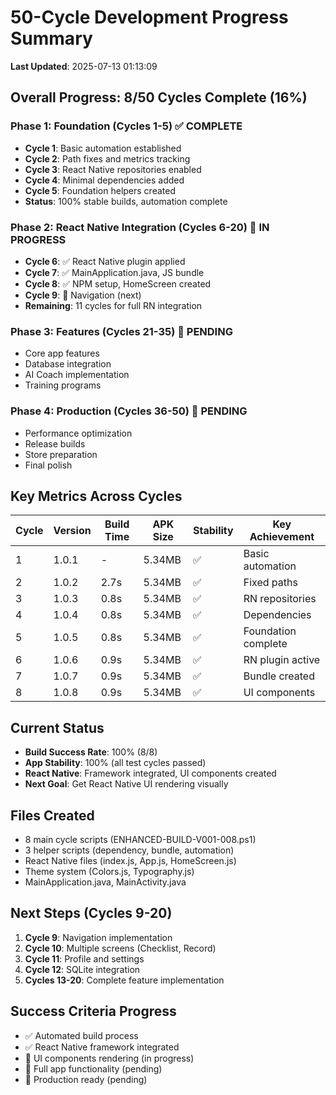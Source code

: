 # 50-Cycle Development Progress Summary
**Last Updated**: 2025-07-13 01:13:09

## Overall Progress: 8/50 Cycles Complete (16%)

### Phase 1: Foundation (Cycles 1-5) ✅ COMPLETE
- **Cycle 1**: Basic automation established
- **Cycle 2**: Path fixes and metrics tracking
- **Cycle 3**: React Native repositories enabled
- **Cycle 4**: Minimal dependencies added
- **Cycle 5**: Foundation helpers created
- **Status**: 100% stable builds, automation complete

### Phase 2: React Native Integration (Cycles 6-20) 🔄 IN PROGRESS
- **Cycle 6**: ✅ React Native plugin applied
- **Cycle 7**: ✅ MainApplication.java, JS bundle
- **Cycle 8**: ✅ NPM setup, HomeScreen created
- **Cycle 9**: 🔄 Navigation (next)
- **Remaining**: 11 cycles for full RN integration

### Phase 3: Features (Cycles 21-35) 📅 PENDING
- Core app features
- Database integration
- AI Coach implementation
- Training programs

### Phase 4: Production (Cycles 36-50) 📅 PENDING
- Performance optimization
- Release builds
- Store preparation
- Final polish

## Key Metrics Across Cycles

| Cycle | Version | Build Time | APK Size | Stability | Key Achievement |
|-------|---------|------------|----------|-----------|-----------------|
| 1 | 1.0.1 | - | 5.34MB | ✅ | Basic automation |
| 2 | 1.0.2 | 2.7s | 5.34MB | ✅ | Fixed paths |
| 3 | 1.0.3 | 0.8s | 5.34MB | ✅ | RN repositories |
| 4 | 1.0.4 | 0.8s | 5.34MB | ✅ | Dependencies |
| 5 | 1.0.5 | 0.8s | 5.34MB | ✅ | Foundation complete |
| 6 | 1.0.6 | 0.9s | 5.34MB | ✅ | RN plugin active |
| 7 | 1.0.7 | 0.9s | 5.34MB | ✅ | Bundle created |
| 8 | 1.0.8 | 0.9s | 5.34MB | ✅ | UI components |

## Current Status
- **Build Success Rate**: 100% (8/8)
- **App Stability**: 100% (all test cycles passed)
- **React Native**: Framework integrated, UI components created
- **Next Goal**: Get React Native UI rendering visually

## Files Created
- 8 main cycle scripts (ENHANCED-BUILD-V001-008.ps1)
- 3 helper scripts (dependency, bundle, automation)
- React Native files (index.js, App.js, HomeScreen.js)
- Theme system (Colors.js, Typography.js)
- MainApplication.java, MainActivity.java

## Next Steps (Cycles 9-20)
1. **Cycle 9**: Navigation implementation
2. **Cycle 10**: Multiple screens (Checklist, Record)
3. **Cycle 11**: Profile and settings
4. **Cycle 12**: SQLite integration
5. **Cycles 13-20**: Complete feature implementation

## Success Criteria Progress
- ✅ Automated build process
- ✅ React Native framework integrated
- 🔄 UI components rendering (in progress)
- 📅 Full app functionality (pending)
- 📅 Production ready (pending)